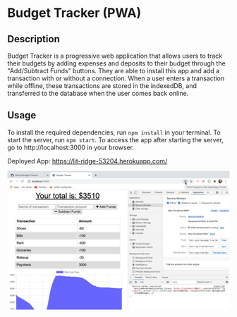 # Budget Tracker (PWA)

## Description

Budget Tracker is a progressive web application that allows users to track their budgets by adding expenses and deposits to their budget through the "Add/Subtract Funds" buttons. They are able to install this app and add a transaction with or without a connection. When a user enters a transaction while offline, these transactions are stored in the indexedDB, and transferred to the database when the user comes back online.

## Usage
To install the required dependencies, run `npm install` in your terminal.
To start the server, run `npm start`. To access the app after starting the server, go to http://localhost:3000 in your browser.

Deployed App: https://lit-ridge-53204.herokuapp.com/

![](public/assets/images/Budget.png)

